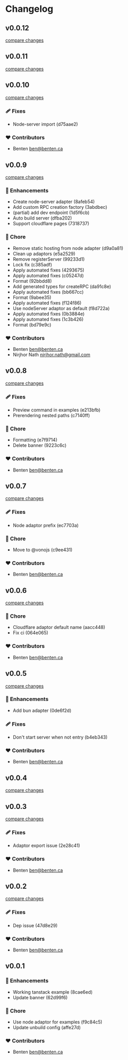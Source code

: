 # Changelog

## v0.0.12

[compare changes](https://undefined/undefined/compare/v0.0.10...v0.0.12)

## v0.0.11

[compare changes](https://undefined/undefined/compare/v0.0.10...v0.0.11)

## v0.0.10

[compare changes](https://undefined/undefined/compare/v0.0.9...v0.0.10)

### 🩹 Fixes

- Node-server import (d75aae2)

### ❤️ Contributors

- Benten <ben@benten.ca>

## v0.0.9

[compare changes](https://undefined/undefined/compare/v0.0.8...v0.0.9)

### 🚀 Enhancements

- Create node-server adapter (8afeb54)
- Add custom RPC creation factory (3abdbec)
- (partial) add dev endpoint (1d5f6cb)
- Auto build server (dfba202)
- Support cloudflare pages (7318737)

### 🏡 Chore

- Remove static hosting from node adapter (d9a0a81)
- Clean up adaptors (e5a2529)
- Remove registerServer (99233d1)
- Lock fix (c385adf)
- Apply automated fixes (4293675)
- Apply automated fixes (c05247d)
- Format (92bbdd8)
- Add generated types for createRPC (da91c8e)
- Apply automated fixes (bb667cc)
- Format (9abee35)
- Apply automated fixes (f124f86)
- Use nodeServer adaptor as default (f8d722a)
- Apply automated fixes (0b3884e)
- Apply automated fixes (1c3b426)
- Format (bd79e9c)

### ❤️ Contributors

- Benten <ben@benten.ca>
- Nirjhor Nath <nirjhor.nath@gmail.com>

## v0.0.8

[compare changes](https://undefined/undefined/compare/v0.0.7...v0.0.8)

### 🩹 Fixes

- Preview command in examples (e213bfb)
- Prerendering nested paths (c7140ff)

### 🏡 Chore

- Formatting (e7f9714)
- Delete banner (9223c6c)

### ❤️ Contributors

- Benten <ben@benten.ca>

## v0.0.7

[compare changes](https://undefined/undefined/compare/v0.0.6...v0.0.7)

### 🩹 Fixes

- Node adaptor prefix (ec7703a)

### 🏡 Chore

- Move to @vonojs (c9ee431)

### ❤️ Contributors

- Benten <ben@benten.ca>

## v0.0.6

[compare changes](https://undefined/undefined/compare/v0.0.5...v0.0.6)

### 🏡 Chore

- Cloudflare adaptor default name (aacc448)
- Fix ci (064e065)

### ❤️ Contributors

- Benten <ben@benten.ca>

## v0.0.5

[compare changes](https://undefined/undefined/compare/v0.0.3...v0.0.5)

### 🚀 Enhancements

- Add bun adapter (0de6f2d)

### 🩹 Fixes

- Don't start server when not entry (b4eb343)

### ❤️ Contributors

- Benten <ben@benten.ca>

## v0.0.4

[compare changes](https://undefined/undefined/compare/v0.0.3...v0.0.4)

## v0.0.3

[compare changes](https://undefined/undefined/compare/v0.0.2...v0.0.3)

### 🩹 Fixes

- Adaptor export issue (2e28c41)

### ❤️ Contributors

- Benten <ben@benten.ca>

## v0.0.2

[compare changes](https://undefined/undefined/compare/v0.0.1...v0.0.2)

### 🩹 Fixes

- Dep issue (47d8e29)

### ❤️ Contributors

- Benten <ben@benten.ca>

## v0.0.1


### 🚀 Enhancements

- Working tanstack example (8cae6ed)
- Update banner (62d99f6)

### 🏡 Chore

- Use node adaptor for examples (f9c84c5)
- Update unbuild config (affe27d)

### ❤️ Contributors

- Benten <ben@benten.ca>

